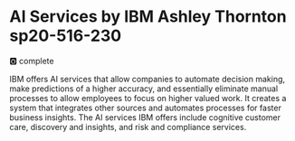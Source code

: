 # AI Services by IBM Ashley Thornton sp20-516-230

:o2: complete

IBM offers AI services that allow companies to automate decision making, make predictions of a higher accuracy, and essentially eliminate manual processes to allow employees to focus on higher valued work. It creates a system that integrates other sources and automates processes for faster business insights. The AI services IBM offers include cognitive customer care, discovery and insights, and risk and compliance services.
